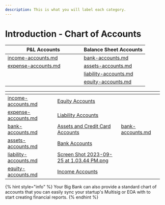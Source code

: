 ```yaml
---
description: This is what you will label each category.
---
```


# Introduction - Chart of Accounts

<table><thead><tr><th width="232.33333333333331">P&#x26;L Accounts</th><th>Balance Sheet Accounts</th></tr></thead><tbody><tr><td><a data-mention href="coming-soon/income-accounts.md">income-accounts.md</a></td><td><a data-mention href="coming-soon/bank-accounts.md">bank-accounts.md</a></td></tr><tr><td><a data-mention href="coming-soon/expense-accounts.md">expense-accounts.md</a></td><td><a data-mention href="coming-soon/assets-accounts.md">assets-accounts.md</a></td></tr><tr><td></td><td><a data-mention href="coming-soon/liability-accounts.md">liability-accounts.md</a></td></tr><tr><td></td><td><a data-mention href="coming-soon/equity-accounts.md">equity-accounts.md</a></td></tr></tbody></table>

<table data-view="cards"><thead><tr><th data-type="content-ref"></th><th data-type="files"></th><th data-hidden data-card-cover data-type="files"></th><th data-hidden data-card-target data-type="content-ref"></th></tr></thead><tbody><tr><td><a href="coming-soon/income-accounts.md">income-accounts.md</a></td><td></td><td><a href="../../.gitbook/assets/Equity Accounts">Equity Accounts</a></td><td></td></tr><tr><td><a href="coming-soon/expense-accounts.md">expense-accounts.md</a></td><td></td><td><a href="../../.gitbook/assets/Liability Accounts">Liability Accounts</a></td><td></td></tr><tr><td><a href="coming-soon/bank-accounts.md">bank-accounts.md</a></td><td></td><td><a href="../../.gitbook/assets/Assets and Credit Card Accounts">Assets and Credit Card Accounts</a></td><td><a href="coming-soon/bank-accounts.md">bank-accounts.md</a></td></tr><tr><td><a href="coming-soon/assets-accounts.md">assets-accounts.md</a></td><td></td><td><a href="../../.gitbook/assets/Bank Accounts">Bank Accounts</a></td><td></td></tr><tr><td><a href="coming-soon/liability-accounts.md">liability-accounts.md</a></td><td></td><td><a href="../../.gitbook/assets/Screen Shot 2023-09-25 at 1.03.44 PM.png">Screen Shot 2023-09-25 at 1.03.44 PM.png</a></td><td></td></tr><tr><td><a href="coming-soon/equity-accounts.md">equity-accounts.md</a></td><td></td><td><a href="../../.gitbook/assets/Income Accounts">Income Accounts</a></td><td></td></tr></tbody></table>

{% hint style="info" %}
Your Big Bank can also provide a standard chart of accounts that you can easily sync your startup's Multisig or EOA with to start creating financial reports.
{% endhint %}
